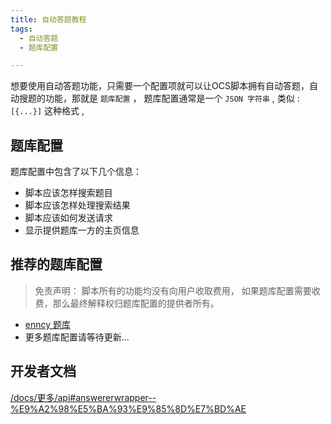 ```yaml
---
title: 自动答题教程
tags: 
  - 自动答题
  - 题库配置

---
```

 

想要使用自动答题功能，只需要一个配置项就可以让OCS脚本拥有自动答题，自动搜题的功能，那就是 `题库配置` ， 题库配置通常是一个 `JSON 字符串` , 类似 : `[{...}]` 这种格式 ,

## 题库配置

题库配置中包含了以下几个信息：

- 脚本应该怎样搜索题目
- 脚本应该怎样处理搜索结果
- 脚本应该如何发送请求
- 显示提供题库一方的主页信息

## 推荐的题库配置

> 免责声明： 脚本所有的功能均没有向用户收取费用， 如果题库配置需要收费，那么最终解释权归题库配置的提供者所有。 
 
- [enncy 题库](https://tk.enncy.cn/)  
- 更多题库配置请等待更新... 

 
## 开发者文档

[/docs/更多/api#answererwrapper--%E9%A2%98%E5%BA%93%E9%85%8D%E7%BD%AE](/docs/更多/api#answererwrapper--%E9%A2%98%E5%BA%93%E9%85%8D%E7%BD%AE)